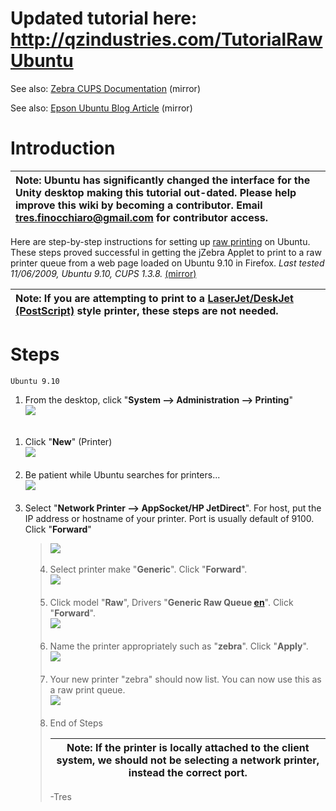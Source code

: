 # Updated tutorial here: http://qzindustries.com/TutorialRawUbuntu #

See also:  [Zebra CUPS Documentation](http://code.google.com/p/jzebra/downloads/detail?name=zebra_cups.pdf) (mirror)

See also:  [Epson Ubuntu Blog Article](http://code.google.com/p/jzebra/downloads/detail?name=epson_stylus_ubuntu.pdf)  (mirror)

# Introduction #

| **Note:**  Ubuntu has significantly changed the interface for the Unity desktop making this tutorial out-dated.  Please help improve this wiki by becoming a contributor.  Email tres.finocchiaro@gmail.com for contributor access. |
|:------------------------------------------------------------------------------------------------------------------------------------------------------------------------------------------------------------------------------------|

Here are step-by-step instructions for setting up [raw printing](WhatIsRawPrinting.md) on Ubuntu. These steps proved successful in getting the jZebra Applet to print to a raw printer queue from a web page loaded on Ubuntu 9.10 in Firefox. _Last tested 11/06/2009, Ubuntu 9.10, CUPS 1.3.8._ [(mirror)](http://fatbuttlarry.blogspot.com/2009/11/raw-printing-from-ubuntu-910-zebra.html)

| **Note:**  If you are attempting to print to a [LaserJet/DeskJet (PostScript)](WhatIsPostScriptPrinting.md) style printer, these steps are not needed. |
|:-------------------------------------------------------------------------------------------------------------------------------------------------------|


# Steps #
`Ubuntu 9.10`


  1. From the desktop, click "**System --> Administration --> Printing**" <br><img src='http://1.bp.blogspot.com/_9hmP3Ho0t14/SvU05p2LY3I/AAAAAAAAARw/dOBH7_Bi44U/s400/1.png' /><br><br>
<ol><li>Click "<b>New</b>" (Printer) <br><img src='http://2.bp.blogspot.com/_9hmP3Ho0t14/SvU05szIyqI/AAAAAAAAARo/E6JRqbDVhcY/s400/2.png' /><br><br>
</li><li>Be patient while Ubuntu searches for printers... <br><img src='http://2.bp.blogspot.com/_9hmP3Ho0t14/SvU05QgtgyI/AAAAAAAAARg/oQkNRrSYPb0/s400/3.png' /><br><br>
</li><li>Select "<b>Network Printer --> AppSocket/HP JetDirect</b>". For host, put the IP address or hostname of your printer.  Port is usually default of 9100. Click "<b>Forward</b>" <br>
<blockquote><table><thead><th> <b>Note:</b> If the printer is locally attached to the client system, we should not be selecting a network printer, instead the correct port. </th></thead><tbody>
<img src='http://4.bp.blogspot.com/_9hmP3Ho0t14/SvU0xh3mRaI/AAAAAAAAARY/IOkWdck2OCo/s400/4.png' /><br><br>
</blockquote></li><li>Select printer make "<b>Generic</b>".  Click "<b>Forward</b>". <br><img src='http://1.bp.blogspot.com/_9hmP3Ho0t14/SvU0xbQgGFI/AAAAAAAAARQ/TkK8DZTewg0/s400/5.png' /><br><br>
</li><li>Click model "<b>Raw</b>", Drivers "<b>Generic Raw Queue <a href='en.md'>en</a></b>".  Click "<b>Forward</b>". <br><img src='http://1.bp.blogspot.com/_9hmP3Ho0t14/SvU0xVFE02I/AAAAAAAAARI/LwQp4LaGsLk/s400/6.png' /><br><br>
</li><li>Name the printer appropriately such as "<b>zebra</b>".  Click "<b>Apply</b>". <br><img src='http://2.bp.blogspot.com/_9hmP3Ho0t14/SvU0xNaWrqI/AAAAAAAAARA/bFV_ln9vjrg/s400/7.png' /><br><br>
</li><li>Your new printer "zebra" should now list.  You can now use this as a raw print queue. <br><img src='http://4.bp.blogspot.com/_9hmP3Ho0t14/SvU0w2PZVrI/AAAAAAAAAQ4/5541dsaKfMI/s400/8.png' /><br><br>
</li><li>End of Steps</li></ol></tbody></table>

-Tres